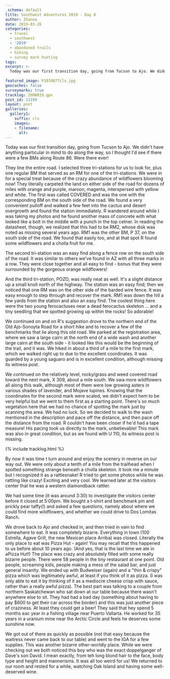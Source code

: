 ```yaml
---
_schema: default
title: Southwest Adventures 2019 - Day 8
author: Zhanna
date: 2019-03-26
categories: 
  - travel
  - southwest
  - '2019'
  - abandoned trails
  - hiking
  - survey mark hunting
tags:
excerpt: >- 
  Today was our first transition day, going from Tucson to Ajo. We didn't have anything particular in mind to do along the way, so I thought I'd see if there were a few BMs along Route 86. Were there ever!
  
featured_image: P1070877clx.jpg
geocaches: false
surveymarks: true
tracklog: 26MAR19.gpx
post_id: 11199
layout: post  
galleries:
  gallery1:
    suffix: clx
    images:
    - filename: 
      alt:                                       
---
```


Today was our first transition day, going from Tucson to Ajo. We didn't have anything particular in mind to do along the way, so I thought I'd see if there were a few BMs along Route 86. Were there ever! 

They line the entire road. I selected three tri-stations for us to look for, plus one regular BM that served as an RM for one of the tri-stations.  We were in for a special treat because of the crazy abundance of wildflowers blooming now! They literally carpeted the land on either side of the road for dozens of miles with orange and purple, maroon, magenta, interspersed with yellow and white. The first was called COVERED and was the one with the corresponding BM on the south side of the road. We found a very convenient pulloff and walked a few feet into the cactus and desert overgrowth and found the station immediately. R wandered around while I was taking my photos and he found another mass of concrete with what looked like a bolt in the middle with a punch in the top cetner. In reading the datasheet, though, we realized that this had to be RM2, whose disk was noted as missing several years ago. RM1 was the other BM, P 37, on the south side of the road. We found that easily too, and at that spot R found some wildflowers and a cholla fruit for me.

The second tri-station was an easy find along a fence row on the south side of the road. It was similar to others we've found in AZ with all three marks in a row. They were close together and all easy to find - bonus that they were surrounded by the gorgeous orange wildflowers!

And the third tri-station, POZO, was really neat as well. It's a slight distance up a small knoll north of the highway. The station was an easy find; then we noticed that one RM was on the other side of the barded wire fence. It was easy enough to step through and recover the mark. RM1 was down the hill a few yards from the station and also an easy find. The coolest thing here were the two young ferocactuses near a dead ferocactus skeleton ... and a tiny seedling that we spotted growing up within the rocks! So adorable!

We continued on and on R's suggestion drove to the northern end of the Old Ajo-Sonoyta Road for a short hike and to recover a few of the benchmarks that lie along this old road. We parked at the registration area, where we saw a large cairn at the north end of a wide wash and another large cairn at the south side - it looked like this would be the beginning of the trail, and it was. We hiked in about a third of a mile to the first mark, which we walked right up to due to the excellent coordinates. It was guarded by a young saguaro and is in excellent condition, although missing its witness post.

We continued on the relatively level, rocky/grass and weed covered road toward the next mark, X 309, about a mile south. We swa more wildflowers all along this walk, although most of them were low growing asters in various shades of lavender, and Mojave lupines. Knowing that the coordinates for the second mark were scaled, we didn't expect hem to be very helpful but we went to them first as a starting point. There's so much vegetation here that we had no chance of spotting the mark just by scanning the area. We had no luck. So we decided to walk to the wash mentioned in the description and pace off the distance, and then pace off the distance from the road. R couldn't have been closer if he'd had a tape measure! His pacing took us directly to the mark, unbelievable! This mark was also in great condition, but as we found with U 110, its witness post is missing.

{% include tracklog.html %}

By now it was time t turn around and enjoy the scenery in reverse on our way out. We were only about a tenth of a mile from the trailhead when I spotted something strange beneath a cholla skeleton. It took me a minute but I recognized it as a rattlesnake! R tried to get some photos while he was rattling like crazy! Exciting and very cool. We learned later at the visitors center that he was a western diamondback rattler.

We had some time (it was around 3:30) to investigate the visitors center before it closed at 5:00pm. We bought a t-shirt and benchmark pin and prickly pear taffy(!) and asked a few questions, namely about where we could find more wildflowers, and whether we could drive to Dos Lomitas Ranch.

We drove back to Ajo and checked in, and then tried in vain to find somewhere to eat. It was completely bizarre. Everything in town (100 Estrella, Agave Grill, the new Mexican place Arriba) was closed. Literally the only place to eat was Pizza Hut - again! You may recall that this happened to us before about 10 years ago. (And yes, that is the last time we ate in aPizza Hut!) The place was crazy and absolutely filled with some really bizarre people. There were 58 people in the tiny restaurant at one point. Old people, screaming kids, people making a mess of the salad bar, and just general insanity. We ended up with Budweiser (again) and a "thin & crispy" pizza which was legitimately awful, at least if you think of it as pizza. (I was only able to eat it by thinking of it as a mediocre cheese crisp with sauce, rather than a really awful pizza). The best part was talking to a couple from northern Saskatchewan who sat down at our table because there wasn't anywhere else to sit. They had had a bad day (something about having to pay $600 to get their car across the border) and this was just another piece of craziness. At least they could get a beer! They said that hey spend 5 months eac year in a fishing village near Puerto Vallarta. He worked for 35 years in a uranium mine near the Arctic Circle and feels he deserves some sunshine now. 

We got out of there as quickly as possible (not that easy because the waitress never came back to our table) and went to the IGA for a few supplies. This was another bizarre other-worldly place. While we were checking out we both noticed this boy who was the exact doppelganger of Dave's son David. I mean exactly, from teh long blond hair to the face, body type and height and mannerisms. It was all too weird for us! We returned to our room and rested for a while, watching Oak Island and having some well-deserved wine.

